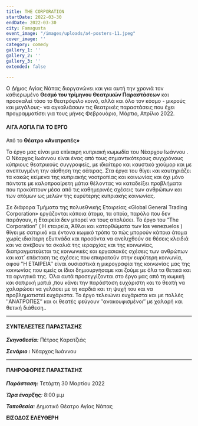 ```yaml
---
title: THE CORPORATION
startDate: 2022-03-30
endDate: 2022-03-30
city: Famagusta
event_image: "/images/uploads/a4-posters-11.jpeg"
cover_image: ''
category: comedy
gallery_1: ''
gallery_2: ''
gallery_3: ''
extended: false

---
```

Ο Δήμος Αγίας Νάπας διοργανώνει και για αυτή την χρονιά τον καθιερωμένο **Θεσμό του τρίμηνου Θεατρικών Παραστάσεων** και προσκαλεί τόσο το θεατρόφιλο κοινό, αλλά και όλο τον κόσμο - μικρούς και μεγάλους- να αγκαλιάσουν τις θεατρικές παραστάσεις που έχει προγραμματίσει για τους μήνες Φεβρουάριο, Μάρτιο, Απρίλιο 2022.

#### ΛΙΓΑ ΛΟΓΙΑ ΓΙΑ ΤΟ ΕΡΓΟ

Από το **Θέατρο «Ανατροπές»**

Το έργο μας είναι μια επίκαιρη κυπριακή κωμωδία του Νέαρχου Ιωάννου . Ο Νέαρχος Ιωάννου είναι ένας από τους σημαντικότερους συγχρόνους κύπριους θεατρικούς συγγραφείς, με ιδιαίτερο και καυστικό χιούμορ και με ανεπτυγμένη την αίσθηση της σάτιρας. Στα έργα του θίγει και καυτηριάζει τα κακώς κείμενα της κυπριακής νοοτροπίας και κοινωνίας και όχι μόνο πάντοτε με καλοπροαίρετη μάτια θέλοντας να καταδείξει προβλήματα που προκύπτουν μέσα από τις καθημερινές σχέσεις των ανθρώπων και των ατόμων ως μελών της ευρύτερης κυπριακής κοινωνίας.

Σε διάφορα Τμήματα της πολυεθνικής Εταιρείας «Global General Trading Corporation» εργάζονται κάποια άτομα, τα οποία, παρόλο που δεν παράγουν, η Εταιρεία δεν μπορεί να τους απολύσει. Το έργο του “The Corporation” ( Η εταιρεία, Άθλοι και κατορθώματα των los venezuelos ) θίγει με σατιρικό και έντονα κωμικό τρόπο το πώς μπορούν κάποια άτομα χωρίς ιδιαίτερη εξυπνάδα και προσόντα να ανελιχθούν σε θέσεις κλειδιά και να ανέβουν τα σκαλιά της ιεραρχίας και της κοινωνίας, διαπραγματεύεται τις κοινωνικές και εργασιακές σχέσεις των ανθρώπων και κατ΄ επέκταση τις σχέσεις που επικρατούν στην ευρύτερη κοινωνία, αφού ″Η ΕΤΑΙΡΕΙΑ″ είναι ουσιαστικά η μικρογραφία της κοινωνίας μας της κοινωνίας που εμείς οι ίδιοι δημιουργήσαμε και ζούμε με όλα τα θετικά και τα αρνητικά της. Όλα αυτά προσεγγίζονται στο έργο μας από τη κωμική και σατιρική ματιά ,που κάνει την παράσταση ευχάριστη και το θεατή να χαλαρώσει να γελάσει με τη καρδιά και τη ψυχή του και να προβληματιστεί ευχάριστα. Το έργο τελειώνει ευχάριστα και με πολλές ″ΑΝΑΤΡΟΠΕΣ″ και οι θεατές φεύγουν ″ανακουφισμένοι″ με χαλαρή και θετική διάθεση..

***

#### ΣΥΝΤΕΛΕΣΤΕΣ ΠΑΡΑΣΤΑΣΗΣ

**_Σκηνοθεσία:_**  Πέτρος Καρατζιάς

**_Σενάριο :_** Νέαρχος Ιωάννου

***

#### ΠΛΗΡΟΦΟΡΙΕΣ ΠΑΡΑΣΤΑΣΗΣ

**_Παράσταση:_** Τετάρτη 30 Μαρτίου 2022

**_Ώρα έναρξης_**_:_ 8:00 μ.μ

**_Τοποθεσία_**_:_ Δημοτικό Θέατρο Αγίας Νάπας

**ΕΙΣΟΔΟΣ ΕΛΕΥΘΕΡΗ**